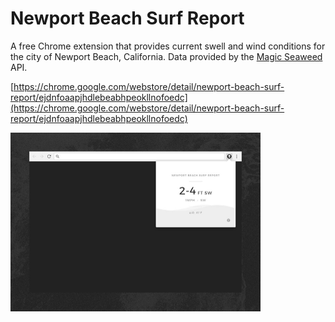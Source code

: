 # Newport Beach Surf Report

A free Chrome extension that provides current swell and wind conditions for the city of Newport Beach, California. Data provided by the [Magic Seaweed](http://magicseaweed.com) API.

[https://chrome.google.com/webstore/detail/newport-beach-surf-report/ejdnfoaapjhdlebeabhpeokllnofoedc](https://chrome.google.com/webstore/detail/newport-beach-surf-report/ejdnfoaapjhdlebeabhpeokllnofoedc)

<img src="assets/images/screen.jpg" width="400">
